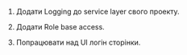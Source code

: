 1. Додати Logging до service layer свого проекту.

2. Додати Role base access.

3. Попрацювати над UI логін сторінки.
